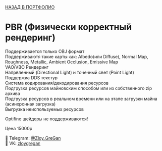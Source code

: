 [НАЗАД В ПОРТФОЛИО](/../main/README.md)

# PBR (Физически корректный рендеринг)

Поддерживается только OBJ формат  
Поддерживаютя такие карты как: Albedo(или Diffuse), Normal Map, Roughness, Metallic, Ambient Occlusion, Emissive Map  
VAO/VBO Рендеринг  
Напрвленный (Directional Light) и точечный свет (Point Light)  
Поддержка DDS текстур  
Система кодирования/декодирования ресурсов  
Подгрузка ресурсов майновским способом или из собственного zip архива  
Подгрузка ресурсов в реальном времени или на этапе загрузки майна (асинхронная загрузка)  
Выгрузка неиспользуемых ресурсов  

Optifine шейдеры не поддерживаются!

Цена 15000р

📩 Telegram: [@Zloy_GreGan](https://t.me/Zloy_GreGan)  
📩 VK: [zloygregan](vk.com/zloygregan)  
